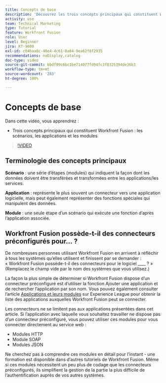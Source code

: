 ```yaml
---
title: Concepts de base
description: 'Découvrez les trois concepts principaux qui constituent Workfront Fusion : les scénarios, les applications et les modules dans  [!DNL Adobe Workfront Fusion].'
activity: use
team: Technical Marketing
type: Tutorial
feature: Workfront Fusion
role: User
level: Beginner
jira: KT-9000
exl-id: c04baa0c-40e4-4c61-8a04-9ea62f8f2935
recommendations: noDisplay,catalog
doc-type: video
source-git-commit: bbdf99c6bc1be714077fd94fc3f8325394de36b3
workflow-type: tm+mt
source-wordcount: '283'
ht-degree: 100%

---
```


# Concepts de base

Dans cette vidéo, vous apprendrez :

* Trois concepts principaux qui constituent Workfront Fusion : les scénarios, les applications et les modules

>[!VIDEO](https://video.tv.adobe.com/v/335260/?quality=12&learn=on&enablevpops=1)

## Terminologie des concepts principaux

**Scénario** : une série d’étapes (modules) qui indiquent la façon dont les données doivent être transférées et transformées entre les applications/les services.

**Application** : représente le plus souvent un connecteur vers une application logicielle, mais peut également représenter des fonctions spéciales qui manipulent des données.

**Module** : une seule étape d’un scénario qui exécute une fonction d’après l’application associée.

## Workfront Fusion possède-t-il des connecteurs préconfigurés pour... ?

De nombreuses personnes utilisant Workfront Fusion en arrivent à réfléchir à tous les systèmes qu’elles utilisent et finissent par se demander : « Workfront Fusion possède-t-il des connecteurs pour le logiciel ____ ? » (Remplacez le champ vide par le nom des systèmes que vous utilisez.)

La façon la plus simple de déterminer si Workfront Fusion dispose d’un connecteur préconfiguré est d’utiliser la fonction Ajouter une application et de rechercher l’application par son nom. Vous pouvez également consulter l’article [Applications et leurs modules](https://experienceleague.adobe.com/docs/workfront/using/adobe-workfront-fusion/fusion-apps-and-modules/apps-and-their-modules.html?lang=fr) sur Experience League pour obtenir la liste des applications auxquelles Workfront Fusion peut se connecter.

Les connecteurs ne se limitent pas aux applications présentées dans cet article. Si l’application avec laquelle vous souhaitez travailler ne dispose pas d’un connecteur préconfiguré, vous pouvez utiliser ces modules pour vous connecter directement au service web :

* Modules HTTP
* Module SOAP
* Modules JSON

Ne cherchez pas à comprendre ces modules en détail pour l’instant - une formation est disponible dans d’autres tutoriels de Workfront Fusion. Même si ces modules nécessitent un peu plus de codage que les connecteurs préconfigurés, ils simplifient la gestion de la partie la plus difficile de l’authentification auprès de vos autres systèmes.
